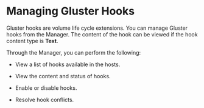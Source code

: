 # Managing Gluster Hooks

Gluster hooks are volume life cycle extensions. You can manage Gluster hooks from the Manager. The content of the hook can be viewed if the hook content type is **Text**.

Through the Manager, you can perform the following:

* View a list of hooks available in the hosts.

* View the content and status of hooks.

* Enable or disable hooks.

* Resolve hook conflicts.
